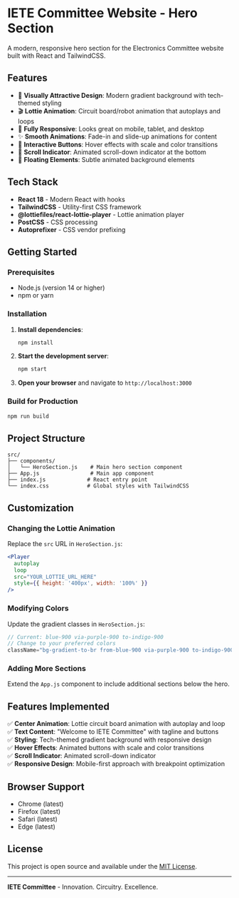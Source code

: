 # IETE Committee Website - Hero Section

A modern, responsive hero section for the Electronics Committee website built with React and TailwindCSS.

## Features

- 🎨 **Visually Attractive Design**: Modern gradient background with tech-themed styling
- 🎬 **Lottie Animation**: Circuit board/robot animation that autoplays and loops
- 📱 **Fully Responsive**: Looks great on mobile, tablet, and desktop
- ✨ **Smooth Animations**: Fade-in and slide-up animations for content
- 🎯 **Interactive Buttons**: Hover effects with scale and color transitions
- 📜 **Scroll Indicator**: Animated scroll-down indicator at the bottom
- 🌟 **Floating Elements**: Subtle animated background elements

## Tech Stack

- **React 18** - Modern React with hooks
- **TailwindCSS** - Utility-first CSS framework
- **@lottiefiles/react-lottie-player** - Lottie animation player
- **PostCSS** - CSS processing
- **Autoprefixer** - CSS vendor prefixing

## Getting Started

### Prerequisites

- Node.js (version 14 or higher)
- npm or yarn

### Installation

1. **Install dependencies**:
   ```bash
   npm install
   ```

2. **Start the development server**:
   ```bash
   npm start
   ```

3. **Open your browser** and navigate to `http://localhost:3000`

### Build for Production

```bash
npm run build
```

## Project Structure

```
src/
├── components/
│   └── HeroSection.js    # Main hero section component
├── App.js                # Main app component
├── index.js             # React entry point
└── index.css            # Global styles with TailwindCSS
```

## Customization

### Changing the Lottie Animation

Replace the `src` URL in `HeroSection.js`:

```jsx
<Player
  autoplay
  loop
  src="YOUR_LOTTIE_URL_HERE"
  style={{ height: '400px', width: '100%' }}
/>
```

### Modifying Colors

Update the gradient classes in `HeroSection.js`:

```jsx
// Current: blue-900 via-purple-900 to-indigo-900
// Change to your preferred colors
className="bg-gradient-to-br from-blue-900 via-purple-900 to-indigo-900"
```

### Adding More Sections

Extend the `App.js` component to include additional sections below the hero.

## Features Implemented

✅ **Center Animation**: Lottie circuit board animation with autoplay and loop  
✅ **Text Content**: "Welcome to IETE Committee" with tagline and buttons  
✅ **Styling**: Tech-themed gradient background with responsive design  
✅ **Hover Effects**: Animated buttons with scale and color transitions  
✅ **Scroll Indicator**: Animated scroll-down indicator  
✅ **Responsive Design**: Mobile-first approach with breakpoint optimization  

## Browser Support

- Chrome (latest)
- Firefox (latest)
- Safari (latest)
- Edge (latest)

## License

This project is open source and available under the [MIT License](LICENSE).

---

**IETE Committee** - Innovation. Circuitry. Excellence. 